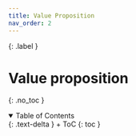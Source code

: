 ```yaml
---
title: Value Proposition
nav_order: 2
---
```


{: .label }
                             

# Value proposition 
{: .no_toc }

<details open markdown="block">
{: .text-delta }
<summary>Table of Contents</summary>
+ ToC
{: toc }
</details>





